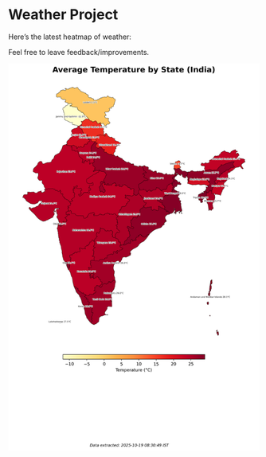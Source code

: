 # Weather Project

Here’s the latest heatmap of weather:

Feel free to leave feedback/improvements.

![India Heatmap](docs/assets/india_heatmap.png?v=F45463)
